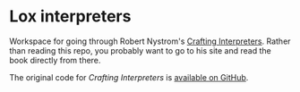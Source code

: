 # Lox interpreters

Workspace for going through Robert Nystrom's [Crafting
Interpreters](http://craftinginterpreters.com). Rather than reading this repo,
you probably want to go to his site and read the book directly from there.

The original code for _Crafting Interpreters_ is [available on GitHub](https://github.com/munificent/craftinginterpreters).
